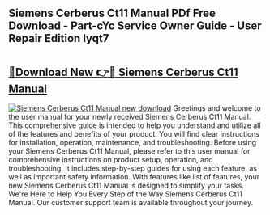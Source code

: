 ## Siemens Cerberus Ct11 Manual PDf Free Download - Part-cYc Service Owner Guide - User Repair Edition lyqt7

# <h2><a href="http://bc75208.oget.top/?id=Siemens+Cerberus+Ct11+Manual">🔗Download New 👉🔴 Siemens Cerberus Ct11 Manual</a></h2>

[![Siemens Cerberus Ct11 Manual new download](https://i.imgur.com/5g1atiW.png)](http://bc75208.oget.top/?id=Siemens+Cerberus+Ct11+Manual)
Greetings and welcome to the user manual for your newly received Siemens Cerberus Ct11 Manual. This comprehensive guide is intended to help you understand and utilize all of the features and benefits of your product. You will find clear instructions for installation, operation, maintenance, and troubleshooting. Before using your Siemens Cerberus Ct11 Manual, please refer to this user manual for comprehensive instructions on product setup, operation, and troubleshooting. It includes step-by-step guides for using each feature, as well as important safety information. With features like list of features, your new Siemens Cerberus Ct11 Manual is designed to simplify your tasks. We're Here to Help You Every Step of the Way Siemens Cerberus Ct11 Manual. Our customer support team is available throughout your journey.
